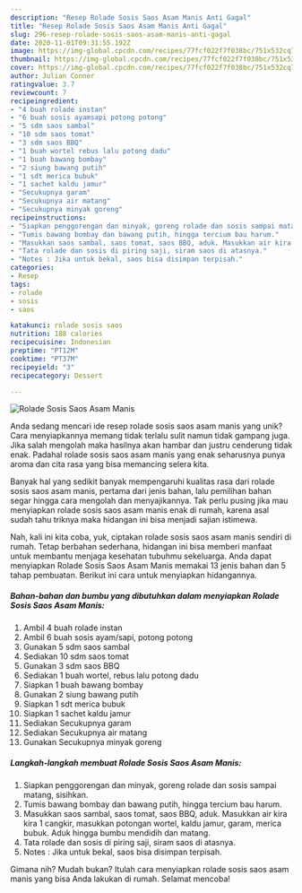 ```yaml
---
description: "Resep Rolade Sosis Saos Asam Manis Anti Gagal"
title: "Resep Rolade Sosis Saos Asam Manis Anti Gagal"
slug: 296-resep-rolade-sosis-saos-asam-manis-anti-gagal
date: 2020-11-01T09:31:55.192Z
image: https://img-global.cpcdn.com/recipes/77fcf022f7f038bc/751x532cq70/rolade-sosis-saos-asam-manis-foto-resep-utama.jpg
thumbnail: https://img-global.cpcdn.com/recipes/77fcf022f7f038bc/751x532cq70/rolade-sosis-saos-asam-manis-foto-resep-utama.jpg
cover: https://img-global.cpcdn.com/recipes/77fcf022f7f038bc/751x532cq70/rolade-sosis-saos-asam-manis-foto-resep-utama.jpg
author: Julian Conner
ratingvalue: 3.7
reviewcount: 7
recipeingredient:
- "4 buah rolade instan"
- "6 buah sosis ayamsapi potong potong"
- "5 sdm saos sambal"
- "10 sdm saos tomat"
- "3 sdm saos BBQ"
- "1 buah wortel rebus lalu potong dadu"
- "1 buah bawang bombay"
- "2 siung bawang putih"
- "1 sdt merica bubuk"
- "1 sachet kaldu jamur"
- "Secukupnya garam"
- "Secukupnya air matang"
- "Secukupnya minyak goreng"
recipeinstructions:
- "Siapkan penggorengan dan minyak, goreng rolade dan sosis sampai matang, sisihkan."
- "Tumis bawang bombay dan bawang putih, hingga tercium bau harum."
- "Masukkan saos sambal, saos tomat, saos BBQ, aduk. Masukkan air kira kira 1 cangkir, masukkan potongan wortel, kaldu jamur, garam, merica bubuk. Aduk hingga bumbu mendidih dan matang."
- "Tata rolade dan sosis di piring saji, siram saos di atasnya."
- "Notes : Jika untuk bekal, saos bisa disimpan terpisah."
categories:
- Resep
tags:
- rolade
- sosis
- saos

katakunci: rolade sosis saos 
nutrition: 188 calories
recipecuisine: Indonesian
preptime: "PT12M"
cooktime: "PT37M"
recipeyield: "3"
recipecategory: Dessert

---
```



![Rolade Sosis Saos Asam Manis](https://img-global.cpcdn.com/recipes/77fcf022f7f038bc/751x532cq70/rolade-sosis-saos-asam-manis-foto-resep-utama.jpg)

Anda sedang mencari ide resep rolade sosis saos asam manis yang unik? Cara menyiapkannya memang tidak terlalu sulit namun tidak gampang juga. Jika salah mengolah maka hasilnya akan hambar dan justru cenderung tidak enak. Padahal rolade sosis saos asam manis yang enak seharusnya punya aroma dan cita rasa yang bisa memancing selera kita.



Banyak hal yang sedikit banyak mempengaruhi kualitas rasa dari rolade sosis saos asam manis, pertama dari jenis bahan, lalu pemilihan bahan segar hingga cara mengolah dan menyajikannya. Tak perlu pusing jika mau menyiapkan rolade sosis saos asam manis enak di rumah, karena asal sudah tahu triknya maka hidangan ini bisa menjadi sajian istimewa.


Nah, kali ini kita coba, yuk, ciptakan rolade sosis saos asam manis sendiri di rumah. Tetap berbahan sederhana, hidangan ini bisa memberi manfaat untuk membantu menjaga kesehatan tubuhmu sekeluarga. Anda dapat menyiapkan Rolade Sosis Saos Asam Manis memakai 13 jenis bahan dan 5 tahap pembuatan. Berikut ini cara untuk menyiapkan hidangannya.

<!--inarticleads1-->

##### Bahan-bahan dan bumbu yang dibutuhkan dalam menyiapkan Rolade Sosis Saos Asam Manis:

1. Ambil 4 buah rolade instan
1. Ambil 6 buah sosis ayam/sapi, potong potong
1. Gunakan 5 sdm saos sambal
1. Sediakan 10 sdm saos tomat
1. Gunakan 3 sdm saos BBQ
1. Sediakan 1 buah wortel, rebus lalu potong dadu
1. Siapkan 1 buah bawang bombay
1. Gunakan 2 siung bawang putih
1. Siapkan 1 sdt merica bubuk
1. Siapkan 1 sachet kaldu jamur
1. Sediakan Secukupnya garam
1. Sediakan Secukupnya air matang
1. Gunakan Secukupnya minyak goreng




<!--inarticleads2-->

##### Langkah-langkah membuat Rolade Sosis Saos Asam Manis:

1. Siapkan penggorengan dan minyak, goreng rolade dan sosis sampai matang, sisihkan.
1. Tumis bawang bombay dan bawang putih, hingga tercium bau harum.
1. Masukkan saos sambal, saos tomat, saos BBQ, aduk. Masukkan air kira kira 1 cangkir, masukkan potongan wortel, kaldu jamur, garam, merica bubuk. Aduk hingga bumbu mendidih dan matang.
1. Tata rolade dan sosis di piring saji, siram saos di atasnya.
1. Notes : Jika untuk bekal, saos bisa disimpan terpisah.




Gimana nih? Mudah bukan? Itulah cara menyiapkan rolade sosis saos asam manis yang bisa Anda lakukan di rumah. Selamat mencoba!
